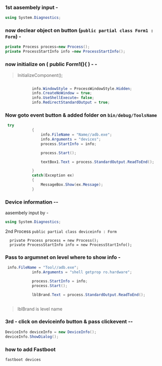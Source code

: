
### 1st aasembely input -

```c#
using System.Diagnostics;
```
### now declear object on button (` public partial class Form1 : Form `) -

```c#
private Process process=new Process();
private ProcessStartInfo info =new ProcessStartInfo();
```
###  now initialize on (  public Form1(){ ) - -
> InitializeComponent();
```c#

            info.WindowStyle = ProcessWindowStyle.Hidden;
            info.CreateNoWindow = true;
            info.UseShellExecute= false;
            info.RedirectStandardOutput = true;
```

### Now goto event button & added folder on `bin/debug/ToolsName`
```c#
 try
            {
                info.FileName = "Name//adb.exe";
                info.Arguments = "devices";
                process.StartInfo = info;

                process.Start();

                textBox1.Text = process.StandardOutput.ReadToEnd();

            }
            catch(Exception ex)
            {
                MessageBox.Show(ex.Message);
            }
```

### Device information --
aasembely input by -

```c#
using System.Diagnostics;
```
2nd Process `public partial class deviceinfo : Form`
```
  private Process process = new Process();
  private ProcessStartInfo info = new ProcessStartInfo();
```
### Pass to argumnet on level where to show info -

```c#
 info.FileName = "Tool//adb.exe";
            info.Arguments = "shell getprop ro.hardware";

            process.StartInfo = info;
            process.Start();

            lblBrand.Text = process.StandardOutput.ReadToEnd();
            
```
> lblBrand is level name

### 3rd - click on deviceinfo button & pass clickevent --

```c#
DeviceInfo deviceInfo = new DeviceInfo();
deviceInfo.ShowDialog();
```
### how to add Fastboot

```c#
fastboot devices
```
